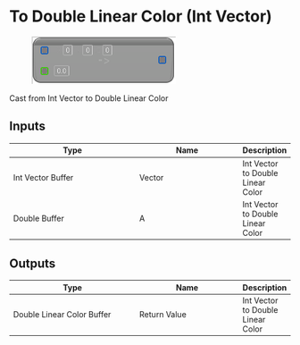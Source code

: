 # To Double Linear Color (Int Vector)

<div align="left" data-full-width="false">

<figure><img src="To_Double_Linear_Color_(Int_Vector).png" alt=""><figcaption></figcaption></figure>

</div>

Cast from Int Vector to Double Linear Color

## Inputs

<table>
<thead><tr><th width="250">Type</th><th width="200">Name</th><th>Description</th></tr></thead>
<tbody>
<tr><td>Int Vector Buffer</td><td>Vector</td><td>Int Vector to Double Linear Color</td></tr>
<tr><td>Double Buffer</td><td>A</td><td>Int Vector to Double Linear Color</td></tr>
</tbody>
</table>

## Outputs

<table>
<thead><tr><th width="250">Type</th><th width="200">Name</th><th>Description</th></tr></thead>
<tbody>
<tr><td>Double Linear Color Buffer</td><td>Return Value</td><td>Int Vector to Double Linear Color</td></tr>
</tbody>
</table>